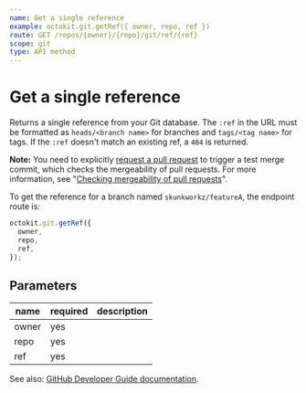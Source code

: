 ```yaml
---
name: Get a single reference
example: octokit.git.getRef({ owner, repo, ref })
route: GET /repos/{owner}/{repo}/git/ref/{ref}
scope: git
type: API method
---
```


# Get a single reference

Returns a single reference from your Git database. The `:ref` in the URL must be formatted as `heads/<branch name>` for branches and `tags/<tag name>` for tags. If the `:ref` doesn't match an existing ref, a `404` is returned.

**Note:** You need to explicitly [request a pull request](https://developer.github.com/v3/pulls/#get-a-single-pull-request) to trigger a test merge commit, which checks the mergeability of pull requests. For more information, see "[Checking mergeability of pull requests](https://developer.github.com/v3/git/#checking-mergeability-of-pull-requests)".

To get the reference for a branch named `skunkworkz/featureA`, the endpoint route is:

```js
octokit.git.getRef({
  owner,
  repo,
  ref,
});
```

## Parameters

<table>
  <thead>
    <tr>
      <th>name</th>
      <th>required</th>
      <th>description</th>
    </tr>
  </thead>
  <tbody>
    <tr><td>owner</td><td>yes</td><td>

</td></tr>
<tr><td>repo</td><td>yes</td><td>

</td></tr>
<tr><td>ref</td><td>yes</td><td>

</td></tr>
  </tbody>
</table>

See also: [GitHub Developer Guide documentation](https://developer.github.com/v3/git/refs/#get-a-single-reference).
